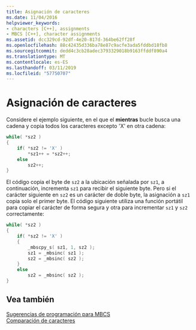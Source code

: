 ```yaml
---
title: Asignación de caracteres
ms.date: 11/04/2016
helpviewer_keywords:
- characters [C++], assignments
- MBCS [C++], character assignments
ms.assetid: dcc329cd-92df-4e20-817d-364be62ff28f
ms.openlocfilehash: 88c42435d336ba78e87c9acfe3ada5fddbd18fb8
ms.sourcegitcommit: dedd4c3cb28adec3793329018b9163ffddf890a4
ms.translationtype: MT
ms.contentlocale: es-ES
ms.lasthandoff: 03/11/2019
ms.locfileid: "57750707"
---
```

# <a name="character-assignment"></a>Asignación de caracteres

Considere el ejemplo siguiente, en el que el **mientras** bucle busca una cadena y copia todos los caracteres excepto 'X' en otra cadena:

```cpp
while( *sz2 )
{
    if( *sz2 != 'X' )
        *sz1++ = *sz2++;
    else
        sz2++;
}
```

El código copia el byte de `sz2` a la ubicación señalada por `sz1`, a continuación, incrementa `sz1` para recibir el siguiente byte. Pero si el carácter siguiente en `sz2` es un carácter de doble byte, la asignación a `sz1` copia solo el primer byte. El código siguiente utiliza una función portátil para copiar el carácter de forma segura y otra para incrementar `sz1` y `sz2` correctamente:

```cpp
while( *sz2 )
{
    if( *sz2 != 'X' )
    {
        _mbscpy_s( sz1, 1, sz2 );
        sz1 = _mbsinc( sz1 );
        sz2 = _mbsinc( sz2 );
    }
    else
        sz2 = _mbsinc( sz2 );
}
```

## <a name="see-also"></a>Vea también

[Sugerencias de programación para MBCS](../text/mbcs-programming-tips.md)<br/>
[Comparación de caracteres](../text/character-comparison.md)
